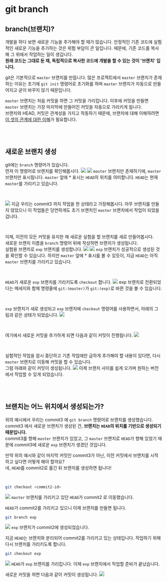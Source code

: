 # git branch

## branch(브랜치)?
개발을 하다 보면 새로운 기능을 추가해야 할 때가 많습니다. 안정적인 기존 코드에 실험적인 새로운 기능을 추가하는 것은 위험 부담이 큰 일입니다. 때문에, 기존 코드를 복사해 그 위에서 작업하는 일이 생깁니다.  
**원래 코드는 그대로 둔 채, 독립적으로 복사한 코드에 개발을 할 수 있는 것이 '브랜치' 입니다.**

git은 기본적으로 `master` 브랜치를 만듭니다. 많은 프로젝트에서 `master` 브랜치가 존재하는 이유는 초기에 `git init` 명령어로 초기화를 하며 `master` 브랜치가 자동으로 만들어지고 굳이 바꾸지 않기 때문입니다.

`master` 브랜치는 처음 커밋을 하면 그 커밋을 가리킵니다. 이후에 커밋을 만들면 `master` 브랜치는 가장 마지막에 만들어진 커밋을 자동으로 가리키게 됩니다.  
브랜치와 HEAD, 커밋은 관계성을 가지고 작동하기 때문에, 브랜치에 대해 이해하려면 [이 셋의 관계에 대한 이해](https://github.com/koanko-dev/TIL/blob/main/git/02_git_basic.md#commit-master-head%EC%9D%98-%EA%B4%80%EA%B3%84)가 필요합니다.

<br>
<br>

## 새로운 브랜치 생성
git에는 `branch` 명령어가 있습니다.  
먼저 이 명령어로 브랜치를 확인해봅시다.
![](./img/branch.png)
![](./img/master.png)
`master` 브랜치만 존재하기에, `master` 브랜치만 표시됩니다. `master` 앞에 * 표시는 `HEAD`의 위치를 의미합니다. `HEAD`는 현재 `master`를 가리키고 있습니다.

<br>

![](./img/i_commit3.png)
지금 우리는 commit3 까지 작업을 한 상태라고 가정해봅시다. 아무 브랜치를 만들지 않았으니 이 작업들은 당연하게도 초기 브랜치인 `master` 브랜치에서 작업이 되었을 겁니다.  

<br>

이제, 이전의 모든 커밋을 유지한 채 새로운 실험을 할 브랜치를 새로 만들어봅시다.  
새로운 브랜치 이름을 `branch` 명령어 뒤에 작성하면 브랜치가 생성됩니다.  
실험용 브랜치로 `exp` 브랜치를 생성합니다.
![](./img/git_branch_exp.png)
![](./img/exp_master_branch.png)
`exp` 브랜치가 성공적으로 생성된 것을 확인할 수 있습니다. 하지만 `master` 앞에 * 표시를 볼 수 있듯이, 지금 `HEAD`는 아직 `master` 브랜치를 가리키고 있습니다.

<br>

`HEAD`가 새로운 `exp` 브랜치를 가리키도록 `checkout` 합니다.
![](./img/checkout_exp.png)
exp 브랜치로 전환되었다는 메세지와 함께 명령줄에 `git:(master)`가 `git:(exp)`로 바뀐 것을 볼 수 있습니다.

<br>

`exp` 브랜치가 새로 생성되고 `exp` 브랜치에 `checkout` 명령어를 사용하면서, 아래의 그림과 같은 상태가 되었습니다.
![](./img/i_exp.png)

<br>

여기에서 새로운 커밋을 추가하게 되면 다음과 같이 커밋이 진행됩니다.
![](./img/i_c4_exp.png)

<br>

실험적인 작업을 잠시 중단하고 기존 작업에만 급하게 추가해야 할 내용이 있다면, 다시 `master` 브랜치로 이동해 커밋을 할 수 있습니다.  
그럼 아래와 같이 커밋이 생성됩니다.
![](./img/i_c4_master.png)
이제 브랜치 사이를 쉽게 오가며 원하는 버전에서 작업할 수 있게 되었습니다.

<br>
<br>

## 브랜치는 어느 위치에서 생성되는가?
위의 예시에서 우리는 commit3 에 `git branch` 명령어로 브랜치를 생성했습니다.  
commit3 에서 새로운 브랜치가 생성된 건, **브랜치는 `HEAD`의 위치를 기반으로 생성되기 때문입니다.**  
commit3를 향해 `master` 브랜치가 있었고, 그 `master` 브랜치로 `HEAD`가 향해 있었기 때문에 commit3에 새로운 `exp` 브랜치가 생겼던 것입니다.

만약 위의 예시와 같이 마지막 커밋인 commit3가 아닌, 이전 커밋에서 브랜치를 시작하고 싶다면 어떻게 해야 할까요?  
네, `HEAD`를 commit2로 옮긴 뒤 브랜치를 생성하면 됩니다!

<br>

```bash
git checkout <commit2-id>
```
![](./img/i_checkout_c2.png)
`master` 브랜치를 가리키고 있던 `HEAD`가 commit2 로 이동했습니다.

`HEAD`가 commit2를 가리키고 있으니 이제 브랜치를 만들면 됩니다.

```bash
git branch exp
```
![](./img/i_c2_branch_exp.png)
`exp` 브랜치가 commit2에 생성되었습니다.

지금 `HEAD`는 브랜치와 분리되어 commit2를 가리키고 있는 상태입니다. 작업하기 위해 다시 브랜치를 가리키도록 합니다.

```bash
git checkout exp
```
![](./img/i_c2_checkout_exp.png)
`HEAD`가 `exp` 브랜치를 가리킵니다. 이제 `exp` 브랜치에서 작업할 준비가 끝났습니다.

새로운 커밋을 하면 다음과 같이 커밋이 생성됩니다.
![](./img/i_c3exp.png)